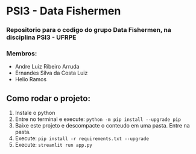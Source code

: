 # PSI3 - Data Fishermen

### Repositorio para o codigo do grupo Data Fishermen, na disciplina PSI3 - UFRPE

### Membros:
- Andre Luiz Ribeiro Arruda
- Ernandes Silva da Costa Luiz
- Helio Ramos

## Como rodar o projeto:

1. Instale o python
2. Entre no terminal e execute: `python -m pip install --upgrade pip`
3. Baixe este projeto e descompacte o conteudo em uma pasta. Entre na pasta.
4. Execute: `pip install -r requirements.txt --upgrade`
5. Execute: `streamlit run app.py`